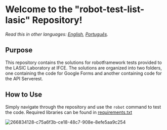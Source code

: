 # Welcome to the "robot-test-list-lasic" Repository!

_Read this in other languages: [English](README.en.md), [Português](README.md)._

## Purpose
This repository contains the solutions for robotframework tests provided to the LASIC Laboratory at IFCE. The solutions are organized into two folders, one containing the code for Google Forms and another containing code for the API Serverest.

## How to Use
Simply navigate through the repository and use the `robot` command to test the code. Required libraries can be found in [requirements.txt](requirements.txt)

![266834128-c75a6f3b-ce18-48c7-908e-8efe5aa9c254](https://github.com/maripasa/test-list-lasic/assets/123270648/c25e0690-0630-4091-8b2b-f1e76476a96d)

